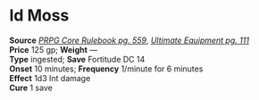 # Id Moss

**Source** [_PRPG Core Rulebook pg. 559_](http://paizo.com/pathfinderRPG/v5748btpy88yj), [_Ultimate Equipment pg. 111_](http://paizo.com/products/btpy8tmc?Pathfinder-Roleplaying-Game-Ultimate-Equipment)  
**Price** 125 gp; **Weight** —  
**Type** ingested; **Save** Fortitude DC 14  
**Onset** 10 minutes; **Frequency** 1/minute for 6 minutes  
**Effect** 1d3 Int damage  
**Cure** 1 save